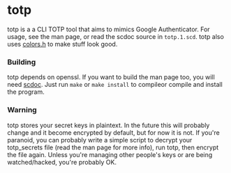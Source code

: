 # totp
totp is a a CLI TOTP tool that aims to mimics Google Authenticator. For usage,
see the man page, or read the scdoc source in `totp.1.scd`. totp also uses
[colors.h](https://github.com/michaelfm1211/colors.h) to make stuff look good.

### Building
totp depends on openssl. If you want to build the man page too, you will need
[scdoc](https://sr.ht/~sircmpwn/scdoc/). Just run `make` or `make install` to
compileor compile and install the program.

### Warning
totp stores your secret keys in plaintext. In the future this will probably
change and it become encrypted by default, but for now it is not. If you're
paranoid, you can probably write a simple script to decrypt your
totp_secrets file (read the man page for more info), run totp, then encrypt
the file again. Unless you're managing other people's keys or are being
watched/hacked, you're probably OK.
